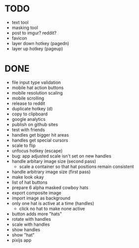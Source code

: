 # TODO
- text tool
- masking tool
- post to imgur? reddit?
- favicon
- layer down hotkey (pagedn)
- layer up hotkey (pageup)

# DONE
- file input type validation
- mobile hat action buttons
- mobile resolution scaling
- mobile scrolling
- release to reddit
- duplicate hotkey (d)
- copy to clipboard
- google analytics
- publish on github sites
- test with friends
- handles get bigger hit areas
- handles get special cursors
- scale to flip
- unfocus hotkey (escape)
- bug: app adjusted scale isn't set on new handles
- handle arbitary image size (second pass)
    - scale a container so that hat positions remain consistent
- handle arbitrary image size (first pass)
- make look okay
- list of hat buttons
- prepare 6 alpha masked cowboy hats
- export composite image
- import image as background
- only one hat is active at a time (handles)
    - click no hat to make none active
- button adds more "hats"
- rotate with handles
- scale with handles
- show handles
- show "hat"
- pixijs app